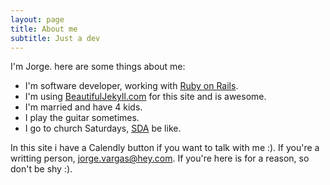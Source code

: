 ```yaml
---
layout: page
title: About me
subtitle: Just a dev
---
```


I'm Jorge. here are some things about me:

- I'm software developer, working with [Ruby on Rails](https://rubyonrails.org).
- I'm using [BeautifulJekyll.com](BeautifulJekyll.com) for this site and is awesome.
- I'm married and have 4 kids.
- I play the guitar sometimes.
- I go to church Saturdays, [SDA](https://www.adventist.org) be like.

In this site i have a Calendly button if you want to talk with me :). If you're a writting person, [jorge.vargas@hey.com](jorge.vargas@hey.com).
If you're here is for a reason, so don't be shy :).

